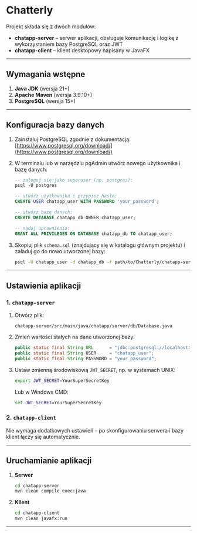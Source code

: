 # Chatterly


Projekt składa się z dwóch modułów:

* **chatapp-server** – serwer aplikacji, obsługuje komunikację i logikę z wykorzystaniem bazy PostgreSQL oraz JWT
* **chatapp-client** – klient desktopowy napisany w JavaFX

---

## Wymagania wstępne

1. **Java JDK** (wersja 21+)
2. **Apache Maven** (wersja 3.9.10+)
3. **PostgreSQL** (wersja 15+)

---

## Konfiguracja bazy danych

1. Zainstaluj PostgreSQL zgodnie z dokumentacją: [https://www.postgresql.org/download/](https://www.postgresql.org/download/)
2. W terminalu lub w narzędziu pgAdmin utwórz nowego użytkownika i bazę danych:

   ```sql
   -- zaloguj się jako superuser (np. postgres):
   psql -U postgres

   -- utwórz użytkownika i przypisz hasło:
   CREATE USER chatapp_user WITH PASSWORD 'your_password';

   -- utwórz bazę danych:
   CREATE DATABASE chatapp_db OWNER chatapp_user;

   -- nadaj uprawnienia:
   GRANT ALL PRIVILEGES ON DATABASE chatapp_db TO chatapp_user;
   ```
3. Skopiuj plik `schema.sql` (znajdujący się w katalogu głównym projektu) i załaduj go do nowo utworzonej bazy:

   ```bash
   psql -U chatapp_user -d chatapp_db -f path/to/Chatterly/chatapp-server/db/schema.sql
   ```

---

## Ustawienia aplikacji

### 1. `chatapp-server`

1. Otwórz plik:

   ```
   chatapp-server/src/main/java/chatapp/server/db/Database.java
   ```
2. Zmień wartości stałych na dane utworzonej bazy:

   ```java
   public static final String URL      = "jdbc:postgresql://localhost:5432/chatapp_db";
   public static final String USER     = "chatapp_user";
   public static final String PASSWORD = "your_password";
   ```
3. Ustaw zmienną środowiskową `JWT_SECRET`, np. w systemach UNIX:

   ```bash
   export JWT_SECRET=YourSuperSecretKey
   ```

   Lub w Windows CMD:

   ```cmd
   set JWT_SECRET=YourSuperSecretKey
   ```

### 2. `chatapp-client`

Nie wymaga dodatkowych ustawień – po skonfigurowaniu serwera i bazy klient łączy się automatycznie.

---

## Uruchamianie aplikacji

1. **Serwer**

   ```bash
   cd chatapp-server
   mvn clean compile exec:java
   ```
2. **Klient**

   ```bash
   cd chatapp-client
   mvn clean javafx:run
   ```

---


